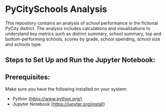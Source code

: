# PyCitySchools Analysis

This repository contains an analysis of school performance in the fictional PyCity district. The analysis includes calculations and visualizations to understand key metrics such as district summary, school summary, top and bottom-performing schools, scores by grade, school spending, school size and schools type.

## Steps to Set Up and Run the Jupyter Notebook:

## Prerequisites:
Make sure you have the following installed on your system:
- Python (https://www.python.org/)
- Jupyter Notebook (https://jupyter.org/install)
